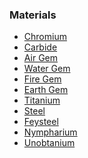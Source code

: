 ### Materials
- [Chromium](chromium.md)
- [Carbide]()
- [Air Gem](air_gem.md)
- [Water Gem](water_gem.md)
- [Fire Gem](fire_gem.md)
- [Earth Gem](earth_gem.md)
- [Titanium](titanium.md)
- [Steel]()
- [Feysteel](feysteel.md)
- [Nympharium]()
- [Unobtanium]()